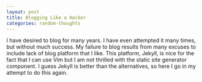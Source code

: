 ```yaml
---
layout: post
title: Blogging Like a Hacker
categories: random-thoughts
---
```


I have desired to blog for many years.  I have even attempted it many times, but without much success.  My failure to blog results from many excuses to include lack of blog platform that I like.  This platform, Jekyll, is nice for the fact that I can use Vim but I am not thrilled with the static site generator component.  I guess Jekyll is better than the alternatives, so here I go in my attempt to do this again.
